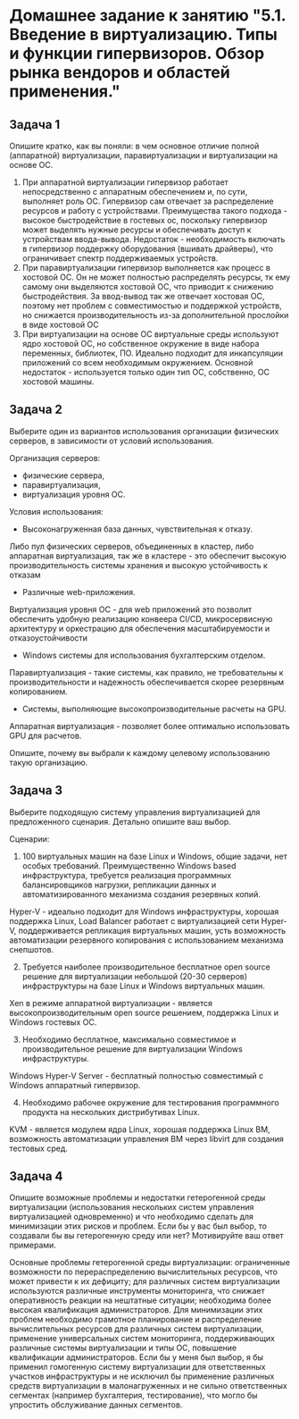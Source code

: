 # Домашнее задание к занятию "5.1. Введение в виртуализацию. Типы и функции гипервизоров. Обзор рынка вендоров и областей применения."


## Задача 1

Опишите кратко, как вы поняли: в чем основное отличие полной (аппаратной) виртуализации, паравиртуализации и виртуализации на основе ОС.

1) При аппаратной виртуализации гипервизор работает непосредственно с аппаратным обеспечением и, по сути, выполняет роль ОС. Гипервизор сам отвечает за распределение ресурсов и работу с устройствами. 
Преимущества такого подхода - высокое быстродействие в гостевых ос, поскольку гипервизор может выделять нужные ресурсы и обеспечивать доступ к устройствам ввода-вывода. 
Недостаток - необходимость включать в гипервизор поддержку оборудования (вшивать драйверы), что ограничивает спектр поддерживаемых устройств.
2) При паравиртуализации гипервизор выполняется как процесс в хостовой ОС. Он не может полностью распределять ресурсы, тк ему самому они выделяются хостовой ОС, что приводит к снижению быстродействия.
За ввод-вывод так же отвечает хостовая ОС, поэтому нет проблем с совместимостью и поддержкой устройств, но снижается производительность из-за дополнительной прослойки в виде хостовой ОС
3) При виртуализации на основе ОС виртуальные среды используют ядро хостовой ОС, но собственное окружение в виде набора переменных, библиотек, ПО. Идеально подходит для инкапсуляции приложений со всем необходимым окружением.
Основной недостаток - используется только один тип ОС, собственно, ОС хостовой машины. 

## Задача 2

Выберите один из вариантов использования организации физических серверов, в зависимости от условий использования.

Организация серверов:
- физические сервера,
- паравиртуализация,
- виртуализация уровня ОС.

Условия использования:
- Высоконагруженная база данных, чувствительная к отказу.

Либо пул физических серверов, объединенных в кластер, либо аппаратная виртуализация, так же в кластере - это обеспечит высокую производительность системы хранения и высокую устойчивость к отказам
- Различные web-приложения.

Виртуализация уровня ОС - для web приложений это позволит обеспечить удобную реализацию конвеера CI/CD, микросервисную архитектуру и оркестрацию для обеспечения масштабируемости и отказоустойчивости
- Windows системы для использования бухгалтерским отделом.

Паравиртуализация - такие системы, как правило, не требовательны к производительности и надежность обеспечивается скорее резервным копированием.
- Системы, выполняющие высокопроизводительные расчеты на GPU.

Аппаратная виртуализация - позволяет более оптимально использовать GPU для расчетов.


Опишите, почему вы выбрали к каждому целевому использованию такую организацию.

## Задача 3

Выберите подходящую систему управления виртуализацией для предложенного сценария. Детально опишите ваш выбор.

Сценарии:

1. 100 виртуальных машин на базе Linux и Windows, общие задачи, нет особых требований. Преимущественно Windows based инфраструктура, требуется реализация программных балансировщиков нагрузки, репликации данных и автоматизированного механизма создания резервных копий.

Hyper-V - идеально подходит для Windows инфраструктуры, хорошая поддержка Linux, Load Balanсer работает с виртуализацией сети Hyper-V, поддерживается репликация виртуальных машин, усть возможность автоматизации резервного копирования с использованием механизма снепшотов.

2. Требуется наиболее производительное бесплатное open source решение для виртуализации небольшой (20-30 серверов) инфраструктуры на базе Linux и Windows виртуальных машин.

Xen в режиме аппаратной виртуализации - является высокопроизводительным open source решением, поддержка Linux и Windows гостевых ОС. 

3. Необходимо бесплатное, максимально совместимое и производительное решение для виртуализации Windows инфраструктуры.

Windows Hyper-V Server - бесплатный полностью совместимый с Windows аппаратный гипервизор.

4. Необходимо рабочее окружение для тестирования программного продукта на нескольких дистрибутивах Linux.

KVM - является модулем ядра Linux, хорошая поддержка Linux ВМ, возможность автоматизации управления ВМ через libvirt для создания тестовых сред.

## Задача 4

Опишите возможные проблемы и недостатки гетерогенной среды виртуализации (использования нескольких систем управления виртуализацией одновременно) и что необходимо сделать для минимизации этих рисков и проблем. Если бы у вас был выбор, то создавали бы вы гетерогенную среду или нет? Мотивируйте ваш ответ примерами.

Основные проблемы гетерогенной среды виртуализации: ограниченные возможности по перераспределению вычислительных ресурсов, что может привести к их дефициту; для различных систем виртуализации
используются различные инструменты мониторинга, что снижает оперативность реакции на нештатные ситуации; необходима более высокая квалификация администраторов. Для минимизации этих проблем необходимо грамотное планирование и распределение 
вычислительных ресурсов для различных систем виртуализации, применение универсальных систем мониторинга, поддерживающих различные системы виртуализации и типы ОС, повышение квалификации администраторов.
Если бы у меня был выбор, я бы применил гомогенную систему виртуализации для ответственных участков инфраструктуры и не исключил бы применение различных средств виртуализации в малонагруженных и не сильно ответственных сегментах (например бухгалтерия, тестирование), что могло бы упростить обслуживание данных сегментов.